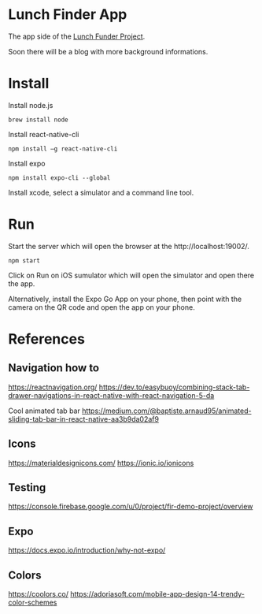 # Lunch Finder App

The app side of the [Lunch Funder Project](https://www.find-a-lunch.de/).

Soon there will be a blog with more background informations.

# Install

Install node.js 
```
brew install node
```

Install react-native-cli 
```
npm install –g react-native-cli
```

Install expo
```
npm install expo-cli --global
```

Install xcode, select a simulator and a command line tool.

# Run

Start the server which will open the browser at the http://localhost:19002/.
```
npm start
```

Click on Run on iOS sumulator which will open the simulator and open there the app. 

Alternatively, install the Expo Go App on your phone, then point with the camera on the QR code and open the app on your phone. 

# References

## Navigation how to

https://reactnavigation.org/
https://dev.to/easybuoy/combining-stack-tab-drawer-navigations-in-react-native-with-react-navigation-5-da

Cool animated tab bar
https://medium.com/@baptiste.arnaud95/animated-sliding-tab-bar-in-react-native-aa3b9da02af9

## Icons

https://materialdesignicons.com/
https://ionic.io/ionicons

## Testing

https://console.firebase.google.com/u/0/project/fir-demo-project/overview

## Expo

https://docs.expo.io/introduction/why-not-expo/

## Colors

https://coolors.co/
https://adoriasoft.com/mobile-app-design-14-trendy-color-schemes
